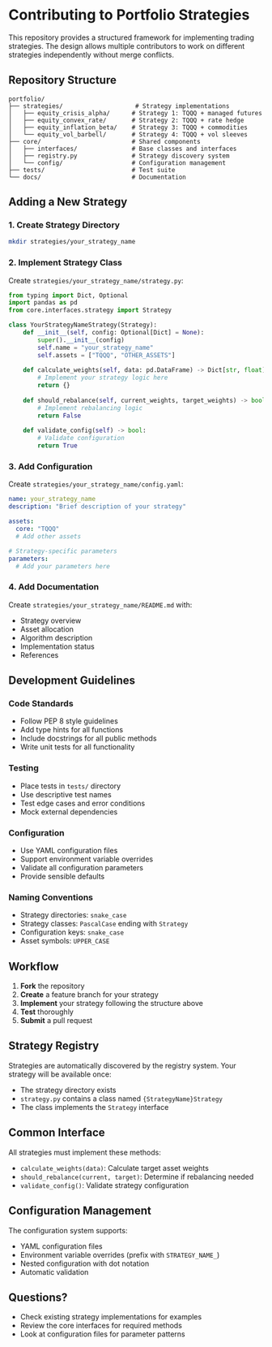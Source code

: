 # Contributing to Portfolio Strategies

This repository provides a structured framework for implementing trading strategies. The design allows multiple contributors to work on different strategies independently without merge conflicts.

## Repository Structure

```
portfolio/
├── strategies/                    # Strategy implementations
│   ├── equity_crisis_alpha/      # Strategy 1: TQQQ + managed futures
│   ├── equity_convex_rate/       # Strategy 2: TQQQ + rate hedge
│   ├── equity_inflation_beta/    # Strategy 3: TQQQ + commodities
│   └── equity_vol_barbell/       # Strategy 4: TQQQ + vol sleeves
├── core/                         # Shared components
│   ├── interfaces/               # Base classes and interfaces
│   ├── registry.py               # Strategy discovery system
│   └── config/                   # Configuration management
├── tests/                        # Test suite
└── docs/                         # Documentation
```

## Adding a New Strategy

### 1. Create Strategy Directory

```bash
mkdir strategies/your_strategy_name
```

### 2. Implement Strategy Class

Create `strategies/your_strategy_name/strategy.py`:

```python
from typing import Dict, Optional
import pandas as pd
from core.interfaces.strategy import Strategy

class YourStrategyNameStrategy(Strategy):
    def __init__(self, config: Optional[Dict] = None):
        super().__init__(config)
        self.name = "your_strategy_name"
        self.assets = ["TQQQ", "OTHER_ASSETS"]
        
    def calculate_weights(self, data: pd.DataFrame) -> Dict[str, float]:
        # Implement your strategy logic here
        return {}
        
    def should_rebalance(self, current_weights, target_weights) -> bool:
        # Implement rebalancing logic
        return False
        
    def validate_config(self) -> bool:
        # Validate configuration
        return True
```

### 3. Add Configuration

Create `strategies/your_strategy_name/config.yaml`:

```yaml
name: your_strategy_name
description: "Brief description of your strategy"

assets:
  core: "TQQQ"
  # Add other assets

# Strategy-specific parameters
parameters:
  # Add your parameters here
```

### 4. Add Documentation

Create `strategies/your_strategy_name/README.md` with:
- Strategy overview
- Asset allocation
- Algorithm description
- Implementation status
- References

## Development Guidelines

### Code Standards
- Follow PEP 8 style guidelines
- Add type hints for all functions
- Include docstrings for all public methods
- Write unit tests for all functionality

### Testing
- Place tests in `tests/` directory
- Use descriptive test names
- Test edge cases and error conditions
- Mock external dependencies

### Configuration
- Use YAML configuration files
- Support environment variable overrides
- Validate all configuration parameters
- Provide sensible defaults

### Naming Conventions
- Strategy directories: `snake_case`
- Strategy classes: `PascalCase` ending with `Strategy`
- Configuration keys: `snake_case`
- Asset symbols: `UPPER_CASE`

## Workflow

1. **Fork** the repository
2. **Create** a feature branch for your strategy
3. **Implement** your strategy following the structure above
4. **Test** thoroughly
5. **Submit** a pull request

## Strategy Registry

Strategies are automatically discovered by the registry system. Your strategy will be available once:
- The strategy directory exists
- `strategy.py` contains a class named `{StrategyName}Strategy`
- The class implements the `Strategy` interface

## Common Interface

All strategies must implement these methods:
- `calculate_weights(data)`: Calculate target asset weights
- `should_rebalance(current, target)`: Determine if rebalancing needed
- `validate_config()`: Validate strategy configuration

## Configuration Management

The configuration system supports:
- YAML configuration files
- Environment variable overrides (prefix with `STRATEGY_NAME_`)
- Nested configuration with dot notation
- Automatic validation

## Questions?

- Check existing strategy implementations for examples
- Review the core interfaces for required methods
- Look at configuration files for parameter patterns